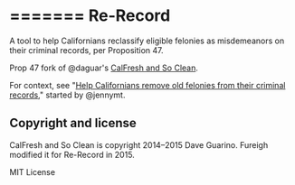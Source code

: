 =======
Re-Record
===========================

A tool to help Californians reclassify eligible felonies as misdemeanors on their criminal records, per Proposition 47.

Prop 47 fork of @daguar's [CalFresh and So Clean](https://github.com/codeforamerica/calfresh-and-so-clean).

For context, see "[Help Californians remove old felonies from their criminal records](https://github.com/codeforamerica/project-ideas/issues/64)," started by @jennymt.

## Copyright and license

CalFresh and So Clean is copyright 2014–2015 Dave Guarino. Fureigh modified it for Re-Record in 2015.

MIT License
